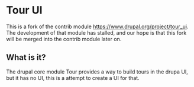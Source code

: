 Tour UI
=======

This is a fork of the contrib module https://www.drupal.org/project/tour_ui.
The development of that module has stalled, and our hope is that this fork
will be merged into the contrib module later on.

What is it?
-----------

The drupal core module Tour provides a way to build tours in the drupa UI,
but it has no UI, this is a attempt to create a UI for that. 
